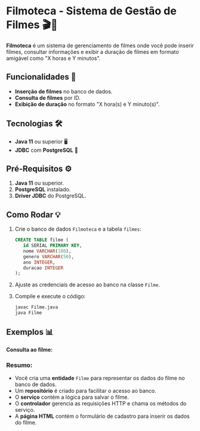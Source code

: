 # Filmoteca - Sistema de Gestão de Filmes 🎬🍿

**Filmoteca** é um sistema de gerenciamento de filmes onde você pode inserir filmes, consultar informações e exibir a duração de filmes em formato amigável como "X horas e Y minutos".

## Funcionalidades 🚀

- **Inserção de filmes** no banco de dados.
- **Consulta de filmes** por ID.
- **Exibição de duração** no formato "X hora(s) e Y minuto(s)".

## Tecnologias 🛠️

- **Java 11** ou superior 🖥️
- **JDBC** com **PostgreSQL** 💾


## Pré-Requisitos ⚙️

1. **Java 11** ou superior.
2. **PostgreSQL** instalado.
3. **Driver JDBC** do PostgreSQL.

## Como Rodar 💡

1. Crie o banco de dados `Filmoteca` e a tabela `filmes`:

    ```sql
    CREATE TABLE filme (
       id SERIAL PRIMARY KEY,
       nome VARCHAR(100),
       genero VARCHAR(50),
       ano INTEGER,
       duracao INTEGER
    );
    ```

2. Ajuste as credenciais de acesso ao banco na classe `Filme`.

3. Compile e execute o código:

    ```bash
    javac Filme.java
    java Filme
    ```

## Exemplos 📊

**Consulta ao filme:**

### Resumo:
- Você cria uma **entidade** `Filme` para representar os dados do filme no banco de dados.
- Um **repositório** é criado para facilitar o acesso ao banco.
- O **serviço** contém a lógica para salvar o filme.
- O **controlador** gerencia as requisições HTTP e chama os métodos do serviço.
- A **página HTML** contém o formulário de cadastro para inserir os dados do filme.



